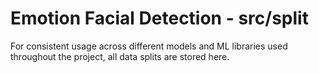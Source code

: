# Emotion Facial Detection - src/split #

For consistent usage across different models and ML libraries used throughout the project, all data splits are stored here.